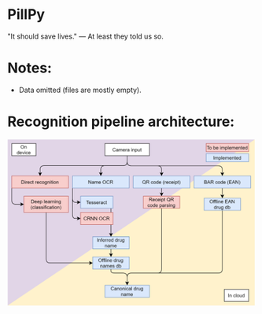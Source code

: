 # PillPy
"It should save lives." — At least they told us so.

# Notes:
- Data omitted (files are mostly empty). 

# Recognition pipeline architecture:
![Arch](./misc/hack_CEE_1_crop.png)